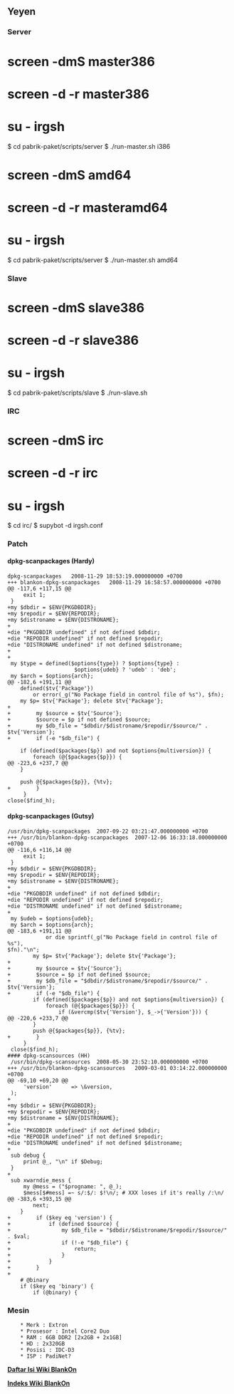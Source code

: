 ## Yeyen
### Server
# screen -dmS master386
# screen -d -r master386
# su - irgsh
$ cd pabrik-paket/scripts/server
$ ./run-master.sh i386
# screen -dmS amd64
# screen -d -r masteramd64
# su - irgsh
$ cd pabrik-paket/scripts/server
$ ./run-master.sh amd64

### Slave
# screen -dmS slave386
# screen -d -r slave386
# su - irgsh
$ cd pabrik-paket/scripts/slave
$ ./run-slave.sh

### IRC
# screen -dmS irc
# screen -d -r irc
# su - irgsh
$ cd irc/
$ supybot -d irgsh.conf

### Patch
#### dpkg-scanpackages (Hardy)

```
dpkg-scanpackages	2008-11-29 18:53:19.000000000 +0700
+++ blankon-dpkg-scanpackages	2008-11-29 16:58:57.000000000 +0700
@@ -117,6 +117,15 @@
     exit 1;
 }
+my $dbdir = $ENV{PKGDBDIR};
+my $repodir = $ENV{REPODIR};
+my $distroname = $ENV{DISTRONAME};
+
+die "PKGDBDIR undefined" if not defined $dbdir;
+die "REPODIR undefined" if not defined $repodir;
+die "DISTRONAME undefined" if not defined $distroname;
+
+
 my $type = defined($options{type}) ? $options{type} :
 				     $options{udeb} ? 'udeb' : 'deb';
 my $arch = $options{arch};
@@ -182,6 +191,11 @@
 	defined($tv{'Package'})
 	    or error(_g("No Package field in control file of %s"), $fn);
 	my $p= $tv{'Package'}; delete $tv{'Package'};
+
+        my $source = $tv{'Source'};
+        $source = $p if not defined $source;
+        my $db_file = "$dbdir/$distroname/$repodir/$source/" . $tv{'Version'};
+        if (-e "$db_file") {
 	
 	if (defined($packages{$p}) and not $options{multiversion}) {
 	    foreach (@{$packages{$p}}) {
@@ -223,6 +237,7 @@
 	}
 	
 	push @{$packages{$p}}, {%tv};
+        }
     }
close($find_h);
```

#### dpkg-scanpackages (Gutsy)
```
/usr/bin/dpkg-scanpackages  2007-09-22 03:21:47.000000000 +0700
+++ /usr/bin/blankon-dpkg-scanpackages  2007-12-06 16:33:18.000000000 +0700
@@ -116,6 +116,14 @@
     exit 1;
 }
+my $dbdir = $ENV{PKGDBDIR};
+my $repodir = $ENV{REPODIR};
+my $distroname = $ENV{DISTRONAME};
+
+die "PKGDBDIR undefined" if not defined $dbdir;
+die "REPODIR undefined" if not defined $repodir;
+die "DISTRONAME undefined" if not defined $distroname;
+
 my $udeb = $options{udeb};
 my $arch = $options{arch};
@@ -183,6 +191,11 @@
            or die sprintf(_g("No Package field in control file of %s"),
$fn)."\n";
        my $p= $tv{'Package'}; delete $tv{'Package'};
+
+        my $source = $tv{'Source'};
+        $source = $p if not defined $source;
+        my $db_file = "$dbdir/$distroname/$repodir/$source/" . $tv{'Version'};
+        if (-e "$db_file") {
        if (defined($packages{$p}) and not $options{multiversion}) {
            foreach (@{$packages{$p}}) {
                if (&vercmp($tv{'Version'}, $_->{'Version'})) {
@@ -220,6 +233,7 @@
        }
        push @{$packages{$p}}, {%tv};
+        }
     }
 close($find_h);
#### dpkg-scansources (HH)
 /usr/bin/dpkg-scansources	2008-05-30 23:52:10.000000000 +0700
+++ /usr/bin/blankon-dpkg-scansources	2009-03-01 03:14:22.000000000 +0700
@@ -69,10 +69,20 @@
     'version'		=> \&version,
 );
+
+my $dbdir = $ENV{PKGDBDIR};
+my $repodir = $ENV{REPODIR};
+my $distroname = $ENV{DISTRONAME};
+
+die "PKGDBDIR undefined" if not defined $dbdir;
+die "REPODIR undefined" if not defined $repodir;
+die "DISTRONAME undefined" if not defined $distroname;
+
 sub debug {
     print @_, "\n" if $Debug;
 }
+
 sub xwarndie_mess {
     my @mess = ("$progname: ", @_);
     $mess[$#mess] =~ s/:$/: $!\n/;	# XXX loses if it's really /:\n/
@@ -383,6 +393,15 @@
 	    next;
 	}
+        if ($key eq 'version') {
+            if (defined $source) {
+                my $db_file = "$dbdir/$distroname/$repodir/$source/" . $val;
+                if (!-e "$db_file") {
+                    return;
+                }
+            }
+        }
+
 	# @binary
 	if ($key eq 'binary') {
 	    if (@binary) {
```

### Mesin
```
    * Merk : Extron
    * Prosesor : Intel Core2 Duo
    * RAM : 6GB DDR2 [2x2GB + 2x1GB]
    * HD : 2x320GB
    * Posisi : IDC-D3
    * ISP : PadiNet?
```

[**Daftar Isi Wiki BlankOn**](/DaftarIsi/README.md)
 
[**Indeks Wiki BlankOn**](/Indeks.md)
